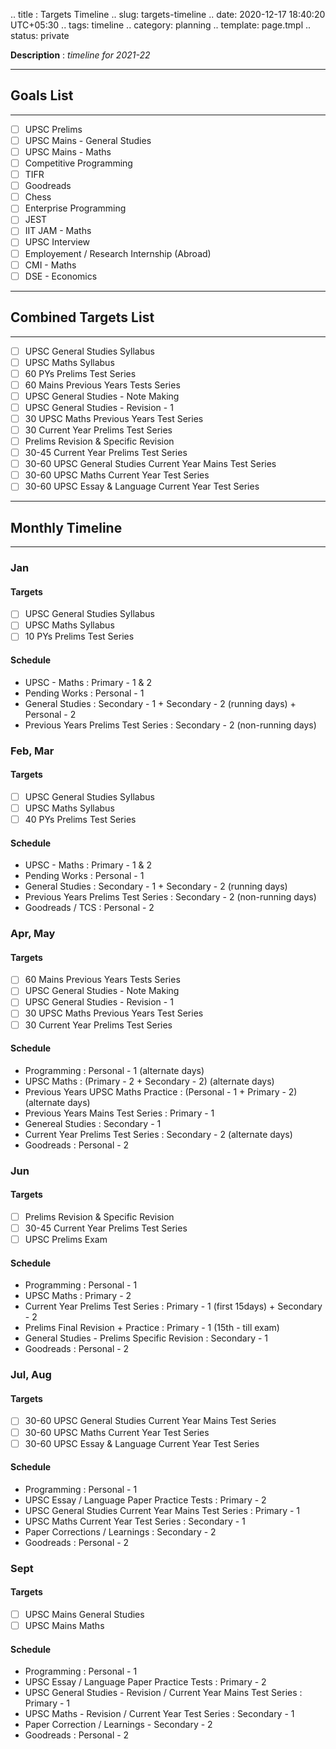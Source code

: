 .. title : Targets Timeline
.. slug: targets-timeline
.. date: 2020-12-17 18:40:20 UTC+05:30
.. tags: timeline
.. category: planning
.. template: page.tmpl
.. status: private

**Description** : *timeline for 2021-22*

***
<!-- TEASER_END -->

## Goals List
---
- [ ] UPSC Prelims
- [ ] UPSC Mains - General Studies
- [ ] UPSC Mains - Maths
- [ ] Competitive Programming
- [ ] TIFR
- [ ] Goodreads
- [ ] Chess
- [ ] Enterprise Programming
- [ ] JEST
- [ ] IIT JAM - Maths
- [ ] UPSC Interview
- [ ] Employement / Research Internship (Abroad)
- [ ] CMI - Maths
- [ ] DSE - Economics

---
## Combined Targets List
---
- [ ] UPSC General Studies Syllabus 
- [ ] UPSC Maths Syllabus
- [ ] 60 PYs Prelims Test Series 
- [ ] 60 Mains Previous Years Tests Series
- [ ] UPSC General Studies - Note Making
- [ ] UPSC General Studies - Revision - 1
- [ ] 30 UPSC Maths Previous Years Test Series
- [ ] 30 Current Year Prelims Test Series
- [ ] Prelims Revision & Specific Revision
- [ ] 30-45 Current Year Prelims Test Series
- [ ] 30-60 UPSC General Studies Current Year Mains Test Series
- [ ] 30-60 UPSC Maths Current Year Test Series
- [ ] 30-60 UPSC Essay & Language Current Year Test Series

---
## Monthly Timeline
---
### Jan
#### Targets
- [ ] UPSC General Studies Syllabus 
- [ ] UPSC Maths Syllabus
- [ ] 10 PYs Prelims Test Series 
#### Schedule
- UPSC - Maths : Primary - 1 & 2
- Pending Works : Personal - 1
- General Studies : Secondary - 1 + Secondary - 2 (running days) + Personal - 2
- Previous Years Prelims Test Series : Secondary - 2 (non-running days)

### Feb, Mar
#### Targets
- [ ] UPSC General Studies Syllabus 
- [ ] UPSC Maths Syllabus
- [ ] 40 PYs Prelims Test Series 
#### Schedule
- UPSC - Maths : Primary - 1 & 2
- Pending Works : Personal - 1
- General Studies : Secondary - 1 + Secondary - 2 (running days) 
- Previous Years Prelims Test Series : Secondary - 2 (non-running days)
- Goodreads / TCS : Personal - 2

### Apr, May
#### Targets
- [ ] 60 Mains Previous Years Tests Series
- [ ] UPSC General Studies - Note Making
- [ ] UPSC General Studies - Revision - 1
- [ ] 30 UPSC Maths Previous Years Test Series
- [ ] 30 Current Year Prelims Test Series
#### Schedule
- Programming : Personal - 1 (alternate days)
- UPSC Maths : (Primary - 2  + Secondary - 2) (alternate days)
- Previous Years UPSC Maths Practice : (Personal - 1 + Primary - 2) (alternate days)
- Previous Years Mains Test Series : Primary - 1
- Genereal Studies : Secondary - 1
- Current Year Prelims Test Series : Secondary - 2 (alternate days)
- Goodreads : Personal - 2

### Jun
#### Targets
- [ ] Prelims Revision & Specific Revision
- [ ] 30-45 Current Year Prelims Test Series
- [ ] UPSC Prelims Exam
#### Schedule
- Programming : Personal - 1
- UPSC Maths : Primary - 2
- Current Year Prelims Test Series : Primary - 1 (first 15days) + Secondary - 2
- Prelims Final Revision + Practice : Primary - 1 (15th - till exam)
- General Studies - Prelims Specific Revision : Secondary - 1
- Goodreads : Personal - 2

### Jul, Aug
#### Targets
- [ ] 30-60 UPSC General Studies Current Year Mains Test Series
- [ ] 30-60 UPSC Maths Current Year Test Series
- [ ] 30-60 UPSC Essay & Language Current Year Test Series
#### Schedule
- Programming : Personal - 1
- UPSC Essay / Language Paper Practice Tests : Primary - 2
- UPSC General Studies Current Year Mains Test Series : Primary - 1
- UPSC Maths Current Year Test Series : Secondary - 1 
- Paper Corrections / Learnings : Secondary - 2
- Goodreads : Personal - 2

### Sept
#### Targets
- [ ] UPSC Mains General Studies
- [ ] UPSC Mains Maths
#### Schedule
- Programming : Personal - 1
- UPSC Essay / Language Paper Practice Tests : Primary - 2
- UPSC General Studies - Revision / Current Year Mains Test Series : Primary - 1
- UPSC Maths - Revision / Current Year Test Series : Secondary - 1
- Paper Correction / Learnings - Secondary - 2
- Goodreads : Personal - 2














